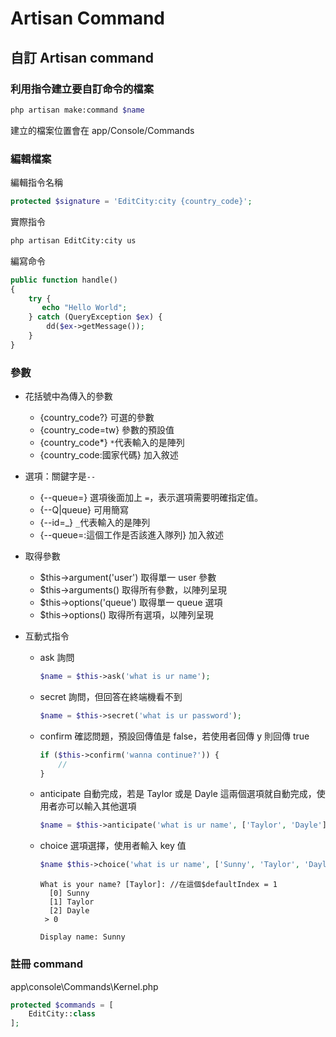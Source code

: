 # Artisan Command

## 自訂 Artisan command

### 利用指令建立要自訂命令的檔案

```bash
php artisan make:command $name
```

建立的檔案位置會在 app/Console/Commands

### 編輯檔案

編輯指令名稱

```php
protected $signature = 'EditCity:city {country_code}';
```

實際指令

```bash
php artisan EditCity:city us
```

編寫命令

```php
public function handle()
{
    try {
       echo "Hello World";
    } catch (QueryException $ex) {
        dd($ex->getMessage());
    }
}
```

### 參數

- 花括號中為傳入的參數

  - {country_code?} 可選的參數
  - {country_code=tw} 參數的預設值
  - {country_code*} `*`代表輸入的是陣列
  - {country_code:國家代碼} 加入敘述

- 選項：關鍵字是`--`

  - {--queue=} 選項後面加上 `=`，表示選項需要明確指定值。
  - {--Q|queue} 可用簡寫
  - {--id=_} `_`代表輸入的是陣列
  - {--queue=:這個工作是否該進入隊列} 加入敘述

- 取得參數

  - $this->argument('user') 取得單一 user 參數
  - $this->arguments() 取得所有參數，以陣列呈現
  - $this->options('queue') 取得單一 queue 選項
  - $this->options() 取得所有選項，以陣列呈現

- 互動式指令

  - ask 詢問

    ```php
    $name = $this->ask('what is ur name');
    ```

  - secret 詢問，但回答在終端機看不到

    ```php
    $name = $this->secret('what is ur password');
    ```

  - confirm 確認問題，預設回傳值是 false，若使用者回傳 y 則回傳 true

    ```php
    if ($this->confirm('wanna continue?')) {
        //
    }

    ```

  - anticipate 自動完成，若是 Taylor 或是 Dayle 這兩個選項就自動完成，使用者亦可以輸入其他選項

    ```php
    $name = $this->anticipate('what is ur name', ['Taylor', 'Dayle']);
    ```

  - choice 選項選擇，使用者輸入 key 值

    ```php
    $name $this->choice('what is ur name', ['Sunny', 'Taylor', 'Dayle'], $defaultIndex);
    ```

    ```log
    What is your name? [Taylor]: //在這個$defaultIndex = 1
      [0] Sunny
      [1] Taylor
      [2] Dayle
     > 0

    Display name: Sunny
    ```

### 註冊 command

app\console\Commands\Kernel.php

```php
protected $commands = [
    EditCity::class
];
```
